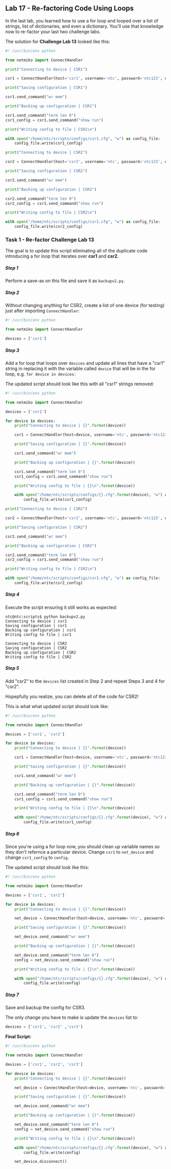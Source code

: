 ## Lab 17 - Re-factoring Code Using Loops

In the last lab, you learned how to use a for loop and looped over a list of strings, list of dictionaries, and even a dictionary.  You'll use that knowledge now to re-factor your last two challenge labs.

The solution for **Challenge Lab 13** looked like this:

```python
#! /usr/bin/env python

from netmiko import ConnectHandler

print("Connecting to device | CSR1")

csr1 = ConnectHandler(host='csr1', username='ntc', password='ntc123', device_type='cisco_ios')

print("Saving configuration | CSR1")

csr1.send_command("wr mem")

print("Backing up configuration | CSR1")

csr1.send_command("term len 0")
csr1_config = csr1.send_command("show run")

print("Writing config to file | CSR1\n")

with open("/home/ntc/scripts/configs/csr1.cfg", "w") as config_file:
    config_file.write(csr1_config)

print("Connecting to device | CSR2")

csr2 = ConnectHandler(host='csr2', username='ntc', password='ntc123', device_type='cisco_ios')

print("Saving configuration | CSR2")

csr2.send_command("wr mem")

print("Backing up configuration | CSR2")

csr2.send_command("term len 0")
csr2_config = csr1.send_command("show run")

print("Writing config to file | CSR2\n")

with open("/home/ntc/scripts/configs/csr1.cfg", "w") as config_file:
    config_file.write(csr2_config)

```


### Task 1 - Re-factor Challenge Lab 13

The goal is to update this script eliminating all of the duplicate code introducing a for loop that iterates over **csr1** and **csr2**.


##### Step 1

Perform a save-as on this file and save it as `backupv2.py`.

##### Step 2

Without changing anything for CSR2, create a list of one device (for testing) just after importing `ConnectHandler`:

```python
#! /usr/bin/env python

from netmiko import ConnectHandler

devices = ['csr1']

```

##### Step 3

Add a for loop that loops over `devices` and update all lines that have a "csr1" string in replacing it with the variable called `device` that will be in the for loop, e.g. `for device in devices:`

The updated script should look like this with all "csr1" strings removed:

```python
#! /usr/bin/env python

from netmiko import ConnectHandler

devices = ['csr1']

for device in devices:
    print("Connecting to device | {}".format(device))

    csr1 = ConnectHandler(host=device, username='ntc', password='ntc123', device_type='cisco_ios')

    print("Saving configuration | {}".format(device))

    csr1.send_command("wr mem")

    print("Backing up configuration | {}".format(device))

    csr1.send_command("term len 0")
    csr1_config = csr1.send_command("show run")

    print("Writing config to file | {}\n".format(device))

    with open("/home/ntc/scripts/configs/{}.cfg".format(device), "w") as config_file:
        config_file.write(csr1_config)

print("Connecting to device | CSR2")

csr2 = ConnectHandler(host='csr2', username='ntc', password='ntc123', device_type='cisco_ios')

print("Saving configuration | CSR2")

csr2.send_command("wr mem")

print("Backing up configuration | CSR2")

csr2.send_command("term len 0")
csr2_config = csr1.send_command("show run")

print("Writing config to file | CSR2\n")

with open("/home/ntc/scripts/configs/csr1.cfg", "w") as config_file:
    config_file.write(csr2_config)


```

##### Step 4

Execute the script ensuring it still works as expected:

```
ntc@ntc:scripts$ python backupv2.py
Connecting to device | csr1
Saving configuration | csr1
Backing up configuration | csr1
Writing config to file | csr1

Connecting to device | CSR2
Saving configuration | CSR2
Backing up configuration | CSR2
Writing config to file | CSR2
```

##### Step 5

Add "csr2" to the `devices` list created in Step 2 and repeat Steps 3 and 4 for "csr2".

Hopepfully you realize, you can delete all of the code for CSR2!

This is what what updated script should look like:

```python
#! /usr/bin/env python

from netmiko import ConnectHandler

devices = ['csr1', 'csr2']

for device in devices:
    print("Connecting to device | {}".format(device))

    csr1 = ConnectHandler(host=device, username='ntc', password='ntc123', device_type='cisco_ios')

    print("Saving configuration | {}".format(device))

    csr1.send_command("wr mem")

    print("Backing up configuration | {}".format(device))

    csr1.send_command("term len 0")
    csr1_config = csr1.send_command("show run")

    print("Writing config to file | {}\n".format(device))

    with open("/home/ntc/scripts/configs/{}.cfg".format(device), "w") as config_file:
        config_file.write(csr1_config)
```

##### Step 6

Since you're using a for loop now, you should clean up variable names so they don't refernce a particular device.  Change `csr1` to `net_device` and change `csr1_config` to `config`.

The updated script should look like this:

```python
#! /usr/bin/env python

from netmiko import ConnectHandler

devices = ['csr1', 'csr2']

for device in devices:
    print("Connecting to device | {}".format(device))

    net_device = ConnectHandler(host=device, username='ntc', password='ntc123', device_type='cisco_ios')

    print("Saving configuration | {}".format(device))

    net_device.send_command("wr mem")

    print("Backing up configuration | {}".format(device))

    net_device.send_command("term len 0")
    config = net_device.send_command("show run")

    print("Writing config to file | {}\n".format(device))

    with open("/home/ntc/scripts/configs/{}.cfg".format(device), "w") as config_file:
        config_file.write(config)
```

##### Step 7

Save and backup the config for CSR3.

The only change you have to make is update the `devices` list to:

```python
devices = ['csr1', 'csr2' ,'csr3']
```

**Final Script:**

```python
#! /usr/bin/env python

from netmiko import ConnectHandler

devices = ['csr1', 'csr2', 'csr3']

for device in devices:
    print("Connecting to device | {}".format(device))

    net_device = ConnectHandler(host=device, username='ntc', password='ntc123', device_type='cisco_ios')

    print("Saving configuration | {}".format(device))

    net_device.send_command("wr mem")

    print("Backing up configuration | {}".format(device))

    net_device.send_command("term len 0")
    config = net_device.send_command("show run")

    print("Writing config to file | {}\n".format(device))

    with open("/home/ntc/scripts/configs/{}.cfg".format(device), "w") as config_file:
        config_file.write(config)

    net_device.disconnect()

```
